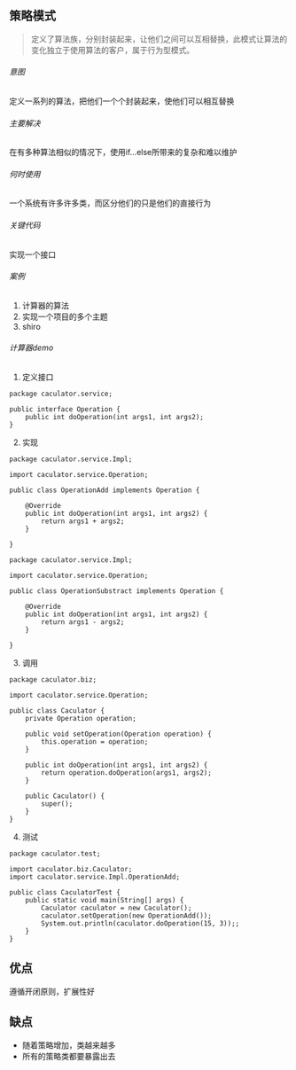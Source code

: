 ## 策略模式  <!-- {docsify-ignore} -->
> 定义了算法族，分别封装起来，让他们之间可以互相替换，此模式让算法的变化独立于使用算法的客户，属于行为型模式。  
<!--more-->
###### 意图 <!-- {docsify-ignore} --> 
定义一系列的算法，把他们一个个封装起来，使他们可以相互替换  
###### 主要解决 <!-- {docsify-ignore} --> 
在有多种算法相似的情况下，使用if...else所带来的复杂和难以维护  
###### 何时使用 <!-- {docsify-ignore} --> 
一个系统有许多许多类，而区分他们的只是他们的直接行为  
###### 关键代码 <!-- {docsify-ignore} --> 
实现一个接口  
###### 案例  <!-- {docsify-ignore} -->
1. 计算器的算法  
2. 实现一个项目的多个主题
3. shiro

###### 计算器demo  <!-- {docsify-ignore} -->

1. 定义接口

```
package caculator.service;

public interface Operation {
	public int doOperation(int args1, int args2);
}
```

2. 实现

```
package caculator.service.Impl;

import caculator.service.Operation;

public class OperationAdd implements Operation {

	@Override
	public int doOperation(int args1, int args2) {
		return args1 + args2;
	}

}
```


```
package caculator.service.Impl;

import caculator.service.Operation;

public class OperationSubstract implements Operation {

	@Override
	public int doOperation(int args1, int args2) {
		return args1 - args2;
	}

}

```
3. 调用

```
package caculator.biz;

import caculator.service.Operation;

public class Caculator {
	private Operation operation;

	public void setOperation(Operation operation) {
		this.operation = operation;
	}

	public int doOperation(int args1, int args2) {
		return operation.doOperation(args1, args2);
	}

	public Caculator() {
		super();
	}
}

```
4. 测试

```
package caculator.test;

import caculator.biz.Caculator;
import caculator.service.Impl.OperationAdd;

public class CaculatorTest {
	public static void main(String[] args) {
		Caculator caculator = new Caculator();
		caculator.setOperation(new OperationAdd());
		System.out.println(caculator.doOperation(15, 3));;
	}
}

```

## 优点  <!-- {docsify-ignore} -->
遵循开闭原则，扩展性好  
## 缺点  <!-- {docsify-ignore} -->
- 随着策略增加，类越来越多
- 所有的策略类都要暴露出去
